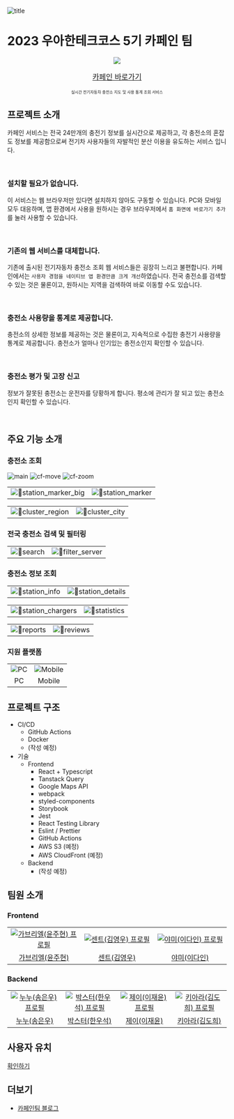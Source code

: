 ![title](docs/home/title.png)

# 2023 우아한테크코스 5기 카페인 팀

<a href="https://carffe.in">
  <p align="center">
    <img src="./frontend/public/icons/192.png"/>
  </p>
  <p align="center" style="font-size: larger;">
    카페인 바로가기
  </p>
</a>
<p align="center" style="font-size: xx-small;">
  실시간 전기자동차 충전소 지도 및 사용 통계 조회 서비스
</p>

## 프로젝트 소개

카페인 서비스는 전국 24만개의 충전기 정보를 실시간으로 제공하고, 각 충전소의 혼잡도 정보를 제공함으로써 전기차 사용자들의 자발적인 분산 이용을 유도하는 서비스 입니다.

<br>

### 설치할 필요가 없습니다.

이 서비스는 웹 브라우저만 있다면 설치하지 않아도 구동할 수 있습니다. PC와 모바일 모두 대응하며, 앱 환경에서 사용을 원하시는 경우 브라우저에서 `홈 화면에 바로가기 추가`를 눌러 사용할 수 있습니다.

<br>

### 기존의 웹 서비스를 대체합니다.

기존에 출시된 전기자동차 충전소 조회 웹 서비스들은 굉장히 느리고 불편합니다. 카페인에서는 `사용자 경험을 네이티브 앱 환경만큼 크게 개선`하였습니다. 전국 충전소를 검색할 수 있는 것은 물론이고, 원하시는 지역을
검색하여 바로 이동할 수도 있습니다.

<br>

### 충전소 사용량을 통계로 제공합니다.

충전소의 상세한 정보를 제공하는 것은 물론이고, 지속적으로 수집한 충전기 사용량을 통계로 제공합니다. 충전소가 얼마나 인기있는 충전소인지 확인할 수 있습니다.

<br>

### 충전소 평가 및 고장 신고

정보가 잘못된 충전소는 운전자를 당황하게 합니다. 평소에 관리가 잘 되고 있는 충전소인지 확인할 수 있습니다.

<br>

## 주요 기능 소개

### 충전소 조회

<img src="docs/home/main.png" alt="main" />
<img src="docs/home/cf-move.gif" alt="cf-move" />
<img src="docs/home/cf-zoom.gif" alt="cf-zoom" />

<table>
  <tr>
    <td><img src="docs/home/station_marker_big.png" alt="station_marker_big" /></td>
    <td><img src="docs/home/station_marker.png" alt="station_marker" /></td>
  </tr>
</table>

<table>
  <tr>
    <td><img src="docs/home/cluster_region.png" alt="cluster_region" /></td>
    <td><img src="docs/home/cluster_city.png" alt="cluster_city" /></td>
  </tr>
</table>

### 전국 충전소 검색 및 필터링

<table>
  <tr>
    <td><img src="docs/home/search.gif" alt="search" /></td>
    <td><img src="docs/home/filter_server.gif" alt="filter_server" /></td>
  </tr>
</table>

### 충전소 정보 조회

<table>
  <tr>
    <td><img src="docs/home/station_info.png" alt="station_info" /></td>
    <td><img src="docs/home/station_details.png" alt="station_details" /></td>
  </tr>
</table>

<table>
  <tr>
    <td><img src="docs/home/station_chargers.png" alt="station_chargers" /></td>
    <td><img src="docs/home/statistics.png" alt="statistics" /></td>
  </tr>
</table>

<table>
  <tr>
    <td><img src="docs/home/reports.png" alt="reports" /></td>
    <td><img src="docs/home/reviews.png" alt="reviews" /></td>
  </tr>
</table>

### 지원 플랫폼

<table>
  <tr>
    <td align="center">
        <img src="docs/home/pc.png" alt="PC" />
    </td>
    <td align="center">
        <img src="docs/home/mobile.png" alt="Mobile" />
    </td>
  </tr>
  <tr>
    <td align="center">
        PC
    </td>
    <td align="center">
        Mobile
    </td>
  </tr>
</table>

## 프로젝트 구조

- CI/CD
    - GitHub Actions
    - Docker
    - (작성 예정)
- 기술
    - Frontend
        - React + Typescript
        - Tanstack Query
        - Google Maps API
        - webpack
        - styled-components
        - Storybook
        - Jest
        - React Testing Library
        - Eslint / Prettier
        - GitHub Actions
        - AWS S3 (예정)
        - AWS CloudFront (예정)
    - Backend
        - (작성 예정)

## 팀원 소개

### Frontend

<table>
  <tr>
    <td align="center" width="200px">
      <a href="https://github.com/gabrielyoon7" target="_blank">
        <img src="https://avatars.githubusercontent.com/u/69189073?v=4" alt="가브리엘(윤주현) 프로필" />
      </a>
    </td>
    <td align="center" width="200px">
      <a href="https://github.com/kyw0716" target="_blank">
        <img src="https://avatars.githubusercontent.com/u/77326660?v=4" alt="센트(김영우) 프로필" />
      </a>
    </td>
    <td align="center" width="200px">
      <a href="https://github.com/feb-dain" target="_blank">
        <img src="https://avatars.githubusercontent.com/u/108778921?v=4" alt="야미(이다인) 프로필" />
      </a>
    </td>
  </tr>
  <tr>
    <td align="center">
      <a href="https://github.com/gabrielyoon7" target="_blank">
        가브리엘(윤주현)
      </a>
    </td>
    <td align="center">
      <a href="https://github.com/kyw0716" target="_blank">
        센트(김영우)
      </a>
    </td>
    <td align="center">
      <a href="https://github.com/feb-dain" target="_blank">
        야미(이다인)
      </a>
    </td>
  </tr>
</table>

### Backend

<table>
  <tr>
    <td align="center" width="200px">
      <a href="https://github.com/be-student" target="_blank">
        <img src="https://avatars.githubusercontent.com/u/80899085?v=4" alt="누누(송은우) 프로필" />
      </a>
    </td>
    <td align="center" width="200px">
      <a href="https://github.com/drunkenhw" target="_blank">
        <img src="https://avatars.githubusercontent.com/u/106640954?v=4" alt="박스터(한우석) 프로필" />
      </a>
    </td>
    <td align="center" width="200px">
      <a href="https://github.com/sosow0212" target="_blank">
        <img src="https://avatars.githubusercontent.com/u/63213487?v=4" alt="제이(이재윤) 프로필" />
      </a>
    </td>
    <td align="center" width="200px">
      <a href="https://github.com/kiarakim" target="_blank">
        <img src="https://avatars.githubusercontent.com/u/101039161?v=4" alt="키아라(김도희) 프로필" />
      </a>
    </td>
  </tr>
  <tr>
    <td align="center">
      <a href="https://github.com/be-student" target="_blank">
        누누(송은우)
      </a>
    </td>
    <td align="center">
      <a href="https://github.com/drunkenhw" target="_blank">
        박스터(한우석)
      </a>
    </td>
    <td align="center">
      <a href="https://github.com/sosow0212" target="_blank">
        제이(이재윤)
      </a>
    </td>
    <td align="center">
      <a href="https://github.com/kiarakim" target="_blank">
        키아라(김도희)
      </a>
    </td>
  </tr>
</table>

## 사용자 유치

[확인하기](./docs/ga4/ga4.md)

## 더보기

- [카페인팀 블로그](https://car-ffeine.github.io/archive)
